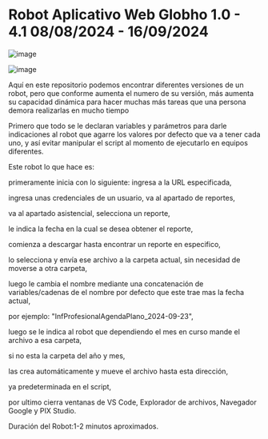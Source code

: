 # Robot Aplicativo Web Globho 1.0 - 4.1 08/08/2024 - 16/09/2024

![image](https://github.com/user-attachments/assets/e467821a-ec78-4a4a-8202-feceaf7bedfc)

![image](https://github.com/user-attachments/assets/66a97c48-1b9a-4c54-947e-965be26939ab)


Aquí en este repositorio podemos encontrar diferentes versiones de un robot, pero que conforme aumenta el numero de su versión, más aumenta su capacidad dinámica para hacer muchas más tareas que una persona demora realizarlas en mucho tiempo

Primero que todo se le declaran variables y parámetros para darle indicaciones al robot que agarre los valores por defecto que va a tener cada uno, y así evitar manipular el script al momento de ejecutarlo en equipos diferentes.

Este robot lo que hace es: 

primeramente inicia con lo siguiente: ingresa a la URL especificada, 

ingresa unas credenciales de un usuario, va al apartado de reportes, 

va al apartado asistencial, selecciona un reporte, 

le indica la fecha en la cual se desea obtener el reporte, 

comienza a descargar hasta encontrar un reporte en especifico, 

lo selecciona y envía ese archivo a la carpeta actual, sin necesidad de moverse a otra carpeta, 

luego le cambia el nombre mediante una concatenación  de variables/cadenas de el nombre por defecto que este trae mas la fecha actual, 

por ejemplo: "InfProfesionalAgendaPlano_2024-09-23", 

luego se le indica al robot que dependiendo el mes en curso mande el archivo a esa carpeta, 

si no esta la carpeta del año y mes, 

las crea automáticamente y mueve el archivo hasta esta dirección, 

ya predeterminada en el script, 

por ultimo cierra ventanas de VS Code, Explorador de archivos, Navegador Google y PIX Studio.

Duración del Robot:1-2 minutos aproximados.
